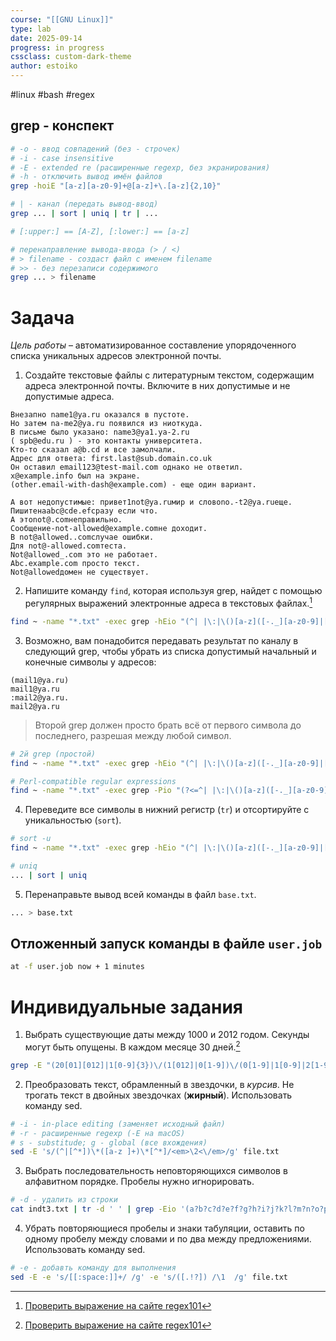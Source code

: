 ```yaml
---
course: "[[GNU Linux]]"
type: lab
date: 2025-09-14
progress: in progress
cssclass: custom-dark-theme
author: estoiko
---
```

#linux #bash #regex

## grep - конспект

```bash
# -o - ввод совпадений (без - строчек)
# -i - case insensitive
# -E - extended re (расширенные regexp, без экранирования)
# -h - отключить вывод имён файлов
grep -hoiE "[a-z][a-z0-9]+@[a-z]+\.[a-z]{2,10}"

# | - канал (передать вывод-ввод)
grep ... | sort | uniq | tr | ...

# [:upper:] == [A-Z], [:lower:] == [a-z]

# перенаправление вывода-ввода (> / <)
# > filename - создаст файл с именем filename
# >> - без перезаписи содержимого 
grep ... > filename
```
# Задача

*Цель работы* – автоматизированное составление упорядоченного списка уникальных адресов электронной почты.

 1. Создайте текстовые файлы с литературным текстом, содержащим адреса электронной почты. Включите в них допустимые и не допустимые адреса.

```
Внезапно name1@ya.ru оказался в пустоте.  
Но затем na-me2@ya.ru появился из ниоткуда.  
В письме было указано: name3@ya1.ya-2.ru  
( spb@edu.ru ) - это контакты университета.  
Кто-то сказал a@b.cd и все замолчали.  
Адрес для ответа: first.last@sub.domain.co.uk  
Он оставил email123@test-mail.com однако не ответил.  
x@example.info был на экране.  
(other.email-with-dash@example.com) - еще один вариант.

А вот недопустимые: привет1not@ya.ruмир и словоno.-t2@ya.ruеще.  
Пишитенаabc@cde.efсразу если что.  
А этоnot@.comнеправильно.  
Сообщение-not-allowed@example.comне доходит.  
В not@allowed..comслучае ошибки.  
Для not@-allowed.comтеста.  
Not@allowed_.com это не работает.  
Abc.example.com просто текст.  
Not@allowedдомен не существует.
```
 <div class="page-break" style="page-break-before: always;"></div>

2. Напишите команду `find`, которая используя grep, найдет с помощью регулярных выражений электронные адреса в текстовых файлах.[^1]

```bash
find ~ -name "*.txt" -exec grep -hEio "(^| |\:|\()[a-z]([-._][a-z0-9]|[a-z0-9])*@[a-z0-9]+(\.[a-z0-9]+)*([-._][a-z0-9]|[a-z0-9])*\.[a-z]{2,}($| |\:|\)|\!)" '{}' \; | grep -hEio "[a-z].+[a-z]" | tr [:upper:] [:lower:] | sort
```

3. Возможно, вам понадобится передавать результат по каналу в следующий grep, чтобы убрать из списка допустимый начальный и конечные символы у адресов:

```
(mail1@ya.ru) 
mail1@ya.ru
:mail2@ya.ru. 
mail2@ya.ru
```

> Второй grep должен просто брать всё от первого символа до последнего, разрешая между любой символ.

```bash
# 2й grep (простой)
find ~ -name "*.txt" -exec grep -hEio "(^| |\:|\()[a-z]([-._][a-z0-9]|[a-z0-9])*@[a-z0-9]+(\.[a-z0-9]+)*([-._][a-z0-9]|[a-z0-9])*\.[a-z]{2,}($| |\:|\)|\!)" '{}' \; | grep -hEio "[a-z].+[a-z]" 

# Perl-compatible regular expressions
find ~ -name "*.txt" -exec grep -Pio "(?<=^| |\:|\()[a-z]([-._][a-z0-9]|[a-z0-9])*@[a-z0-9]+(\.[a-z0-9]+)*([-._][a-z0-9]|[a-z0-9])*\.[a-z]{2,}(?=$| |\:|\)|\!)" '{}' \; 
```

4. Переведите все символы в нижний регистр (`tr`) и отсортируйте с уникальностью (`sort`).

```bash
# sort -u
find ~ -name "*.txt" -exec grep -hEio "(^| |\:|\()[a-z]([-._][a-z0-9]|[a-z0-9])*@[a-z0-9]+(\.[a-z0-9]+)*([-._][a-z0-9]|[a-z0-9])*\.[a-z]{2,}($| |\:|\)|\!)" '{}' \; | grep -hEio "[a-z].+[a-z]" | tr [:upper:] [:lower:] | sort -u

# uniq
... | sort | uniq
```

5. Перенаправьте вывод всей команды в файл `base.txt`.

```bash
... > base.txt
```

## Отложенный запуск команды в файле `user.job`

```bash
at -f user.job now + 1 minutes
```
<div class="page-break" style="page-break-before: always;"></div>

# Индивидуальные задания

1. Выбрать существующие даты между 1000 и 2012 годом. Секунды могут быть опущены. В каждом месяце 30 дней.[^2]

```bash
grep -E "(20[01][012]|1[0-9]{3})\/(1[012]|0[1-9])\/(0[1-9]|1[0-9]|2[1-9]|30) (([01][0-9]|2[0-3]):[0-5][0-9])" 
```

2. Преобразовать текст, обрамленный в звездочки, в *курсив*. Не трогать текст в двойных звездочках (**жирный**). Использовать команду sed.

```bash
# -i - in-place editing (заменяет исходный файл)
# -r - расширенные regexp (-E на macOS)
# s - substitude; g - global (все вхождения)
sed -E 's/(^|[^*])\*([a-z ]+)\*[^*]/<em>\2<\/em>/g' file.txt
```

3. Выбрать последовательность неповторяющихся символов в алфавитном порядке. Пробелы нужно игнорировать.

```bash
# -d - удалить из строки 
cat indt3.txt | tr -d ' ' | grep -Eio '(a?b?c?d?e?f?g?h?i?j?k?l?m?n?o?p?q?r?s?t?u?v?w?x?y?z?)'
```

4. Убрать повторяющиеся пробелы и знаки табуляции, оставить по одному пробелу между словами и по два между предложениями. Использовать команду sed.

```bash
# -e - добавть команду для выполнения
sed -E -e 's/[[:space:]]+/ /g' -e 's/([.!?]) /\1  /g' file.txt
```

[^1]: [Проверить выражение на сайте regex101](https://regex101.com/r/cFsAPT/2)

[^2]: [Проверить выражение на сайте regex101](https://regex101.com/r/sVXSAp/2) 

